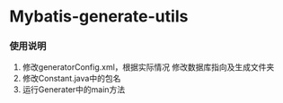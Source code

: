 # Mybatis-generate-utils
### 使用说明
1. 修改generatorConfig.xml，根据实际情况 修改数据库指向及生成文件夹
1. 修改Constant.java中的包名
1. 运行Generater中的main方法
